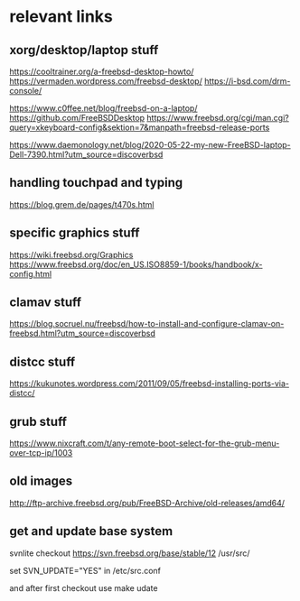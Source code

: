 # relevant links


xorg/desktop/laptop stuff
-------------------------
https://cooltrainer.org/a-freebsd-desktop-howto/
https://vermaden.wordpress.com/freebsd-desktop/
https://i-bsd.com/drm-console/

https://www.c0ffee.net/blog/freebsd-on-a-laptop/
https://github.com/FreeBSDDesktop
https://www.freebsd.org/cgi/man.cgi?query=xkeyboard-config&sektion=7&manpath=freebsd-release-ports

https://www.daemonology.net/blog/2020-05-22-my-new-FreeBSD-laptop-Dell-7390.html?utm_source=discoverbsd


handling touchpad and typing
----------------------------
https://blog.grem.de/pages/t470s.html


specific graphics stuff
-----------------------
https://wiki.freebsd.org/Graphics
https://www.freebsd.org/doc/en_US.ISO8859-1/books/handbook/x-config.html


clamav stuff
------------
https://blog.socruel.nu/freebsd/how-to-install-and-configure-clamav-on-freebsd.html?utm_source=discoverbsd


distcc stuff
------------
https://kukunotes.wordpress.com/2011/09/05/freebsd-installing-ports-via-distcc/


grub stuff
----------
https://www.nixcraft.com/t/any-remote-boot-select-for-the-grub-menu-over-tcp-ip/1003


old images
----------
http://ftp-archive.freebsd.org/pub/FreeBSD-Archive/old-releases/amd64/


get and update base system
--------------------------

svnlite checkout https://svn.freebsd.org/base/stable/12 /usr/src/

set SVN_UPDATE="YES" in /etc/src.conf

and after first checkout use make udate
